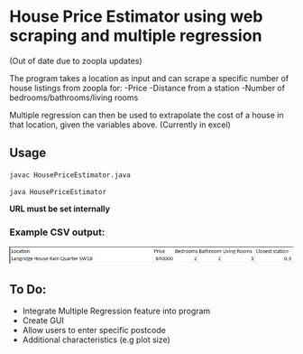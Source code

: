 # House Price Estimator using web scraping and multiple regression

(Out of date due to zoopla updates)

The program takes a location as input and can scrape a specific number of house listings from zoopla for:
-Price
-Distance from a station
-Number of bedrooms/bathrooms/living rooms

Multiple regression can then be used to extrapolate the cost of a house in that location, given the variables above. (Currently in excel)

## Usage
```shell
javac HousePriceEstimator.java
```
```shell
java HousePriceEstimator
```
**URL must be set internally**


### Example CSV output:
<p align="center">
  <img src="https://github.com/oliver7011/House-Price-Estimator/blob/main/example_csvOutput.PNG" title="hover text">
</p>

## To Do:
- Integrate Multiple Regression feature into program
- Create GUI
- Allow users to enter specific postcode
- Additional characteristics (e.g plot size)
